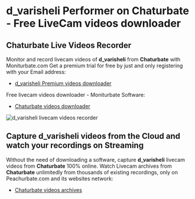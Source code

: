 # d_varisheli Performer on Chaturbate - Free LiveCam videos downloader

## Chaturbate Live Videos Recorder

Monitor and record livecam videos of **d_varisheli** from **Chaturbate** with Moniturbate.com
Get a premium trial for free by just and only registering with your Email address:
* [d_varisheli Premium videos downloader](https://moniturbate.com/request-demo-licence-key.html)

Free livecam videos downloader - Moniturbate Software:
* [Chaturbate videos downloader](https://moniturbate.com/moniturbate-download-software.html)

![d_varisheli livecam videos recorder](https://peachurnet.com/templates/moniturbate-software.png)


## Capture d_varisheli videos from the Cloud and watch your recordings on Streaming

Without the need of downloading a software, capture **d_varisheli** livecam videos from **Chaturbate** 100% online.
Watch Livecam archives from **Chaturbate** unlimitedly from thousands of existing recordings, only on Peachurbate.com and its websites network:
* [Chaturbate videos archives](https://peachurnet.com/)